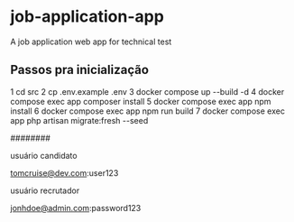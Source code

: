 # job-application-app
A job application web app for technical test

## Passos pra inicialização

1 cd src
2 cp .env.example .env
3 docker compose up --build -d
4 docker compose exec app composer install
5 docker compose exec app npm install
6 docker compose exec app npm run build
7 docker compose exec app php artisan migrate:fresh --seed

######## 

usuário candidato

tomcruise@dev.com:user123

usuário recrutador 

jonhdoe@admin.com:password123
